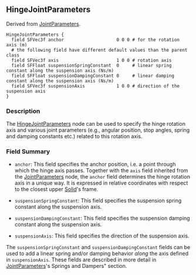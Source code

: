## HingeJointParameters

Derived from [JointParameters](jointparameters.md).

```
HingeJointParameters {
  field SFVec3f anchor                    0 0 0 # for the rotation axis (m)
  # the following field have different default values than the parent class
  field SFVec3f axis                      1 0 0 # rotation axis
  field SFFloat suspensionSpringConstant  0     # linear spring constant along the suspension axis (Ns/m)
  field SFFloat suspensionDampingConstant 0     # linear damping constant along the suspension axis (Ns/m)
  field SFVec3f suspensionAxis            1 0 0 # direction of the suspension axis
}
```

### Description

The [HingeJointParameters](#hingejointparameters) node can be used to specify
the hinge rotation axis and various joint parameters (e.g., angular position,
stop angles, spring and damping constants etc.) related to this rotation axis.

### Field Summary

- `anchor`: This field specifies the anchor position, i.e. a point through which
the hinge axis passes. Together with the `axis` field inherited from the
[JointParameters](jointparameters.md) node, the `anchor` field determines the
hinge rotation axis in a unique way. It is expressed in relative coordinates
with respect to the closest upper [Solid](solid.md)'s frame.

- `suspensionSpringConstant`: This field specifies the suspension spring constant
along the suspension axis.

- `suspensionDampingConstant`: This field specifies the suspension damping
constant along the suspension axis.

- `suspensionAxis`: This field specifies the direction of the suspension axis.

The `suspensionSpringConstant` and `suspensionDampingConstant` fields can be
used to add a linear spring and/or damping behavior *along* the axis defined in
`suspensionAxis`. These fields are described in more detail in
[JointParameters](jointparameters.md)'s Springs and Dampers" section.
